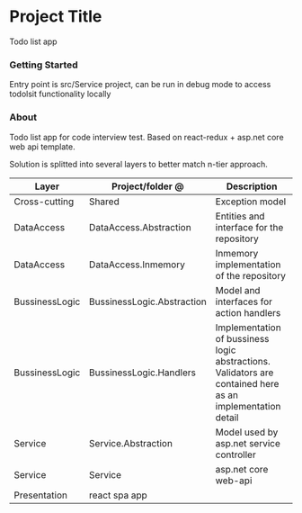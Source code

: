 # Project Title

Todo list app

### Getting Started

Entry point is src/Service project, can be run in debug mode to access todolsit functionality locally 

### About

Todo list app for code interview test. Based on react-redux + asp.net core web api template.

Solution is splitted into several layers to better match n-tier approach.

Layer | Project/folder @  | Description
--- | --- | ---
Cross-cutting | Shared | Exception model
DataAccess | DataAccess.Abstraction | Entities and interface for the repository
DataAccess | DataAccess.Inmemory | Inmemory implementation of the repository
BussinessLogic | BussinessLogic.Abstraction | Model and interfaces for action handlers
BussinessLogic | BussinessLogic.Handlers | Implementation of bussiness logic abstractions. Validators are contained here as an implementation detail
Service | Service.Abstraction | Model used by asp.net  service controller
Service | Service | asp.net core web-api
Presentation | react spa app